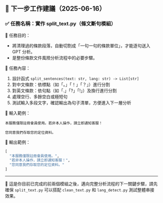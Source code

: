 ## 🚀 下一步工作建議（2025-06-16）

### ✅ 任務名稱：實作 split\_text.py（條文斷句模組）

🔹 任務目的：

* 將清理過的條款段落，自動切割成「一句一句的條款單位」，才能逐句送入 GPT 分析。
* 是整份條款文件風險分析流程中的必要步驟。

🔹 任務內容：

1. 設計函式 `split_sentences(text: str, lang: str) -> List[str]`
2. 對中文條款：依標點（如「。」「！」「？」）進行分割
3. 對英文條款：依句點（如「.」「?」「!」）及換行進行分割
4. 處理空行、多餘空白或極短句
5. 測試輸入多段文字，確認輸出為句子清單，方便進入下一層分析

🔹 輸入範例：

```text
本服務僅限註冊會員使用。若非本人操作，請立即通知客服！

您同意我們存取您的定位資料。
```

🔹 輸出範例：

```python
[
  "本服務僅限註冊會員使用。",
  "若非本人操作，請立即通知客服！",
  "您同意我們存取您的定位資料。"
]
```

---

🔹 這是你目前已完成的前兩個模組之後，邁向完整分析流程的下一關鍵步驟，請先確保 `split_text.py` 可以搭配 `clean_text.py` 和 `lang_detect.py` 測試整體串接效果。
